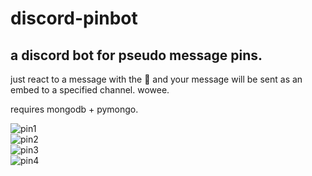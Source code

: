 # discord-pinbot
## a discord bot for pseudo message pins.

just react to a message with the 📌 and your message will be sent as an embed to a specified channel. wowee.

requires mongodb + pymongo.


![pin1](https://files.catbox.moe/c4onb1.PNG)  
![pin2](https://files.catbox.moe/pee7z3.PNG)  
![pin3](https://files.catbox.moe/dkmpvj.PNG)  
![pin4](https://files.catbox.moe/eel9tf.PNG)  
